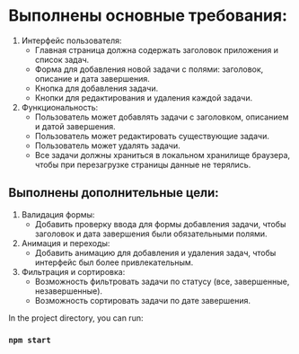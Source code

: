 # Выполнены основные требования:

1. Интерфейс пользователя:
    - Главная страница должна содержать заголовок приложения и список задач.
    - Форма для добавления новой задачи с полями: заголовок, описание и дата завершения.
    - Кнопка для добавления задачи.
    - Кнопки для редактирования и удаления каждой задачи.
2. Функциональность:
    - Пользователь может добавлять задачи с заголовком, описанием и датой завершения.
    - Пользователь может редактировать существующие задачи.
    - Пользователь может удалять задачи.
    - Все задачи должны храниться в локальном хранилище браузера, чтобы при перезагрузке страницы данные не терялись.
 
## Выполнены дополнительные цели:
1. Валидация формы:
    - Добавить проверку ввода для формы добавления задачи, чтобы заголовок и дата завершения были обязательными полями.
2. Анимация и переходы:
    - Добавить анимацию для добавления и удаления задач, чтобы интерфейс был более привлекательным.
3. Фильтрация и сортировка:
    - Возможность фильтровать задачи по статусу (все, завершенные, незавершенные).
    - Возможность сортировать задачи по дате завершения.


In the project directory, you can run:

### `npm start`

